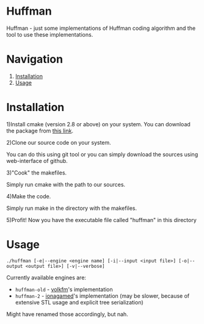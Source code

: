 # Huffman
Huffman - just some implementations of Huffman coding algorithm and the tool to use these implementations.


# Navigation
1. [Installation](#installation)
2. [Usage](#usage)

# Installation <div name="installation"></div>
1)Install cmake (version 2.8 or above) on your system.
You can download the package from [this link](https://cmake.org/download/).

2)Clone our source code on your system.

You can do this using git tool or you can simply download the sources using web-interface of github.

3)"Cook" the makefiles.

Simply run cmake with the path to our sources.

4)Make the code.

Simply run make in the directory with the makefiles.

5)Profit! Now you have the executable file called "huffman" in this directory

# Usage <div name="usage"></div>

```
./huffman [-e|--engine <engine name] [-i|--input <input file>] [-o|--output <output file>] [-v|--verbose]
```

Currently available engines are:
* `huffman-old` - [volkfm](https://github.com/volkfm98)'s implementation
* `huffman-2` - [ionagamed](https://github.com/ionagamed)'s implementation (may be slower, because of extensive STL usage and explicit tree serialization)

Might have renamed those accordingly, but nah.